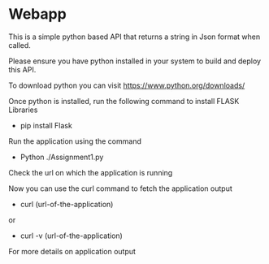 # Webapp

This is a simple python based API that returns a string in Json format when called.

Please ensure you have python installed in your system to build and deploy this API.

To download python you can visit  https://www.python.org/downloads/ 

Once python is installed, run the following command to install FLASK Libraries
- pip install Flask

Run the application using the command
- Python ./Assignment1.py

Check the url on which the application is running

Now you can use the curl command to fetch the application output
- curl (url-of-the-application) 

or 
- curl -v (url-of-the-application)

For more details on application output


